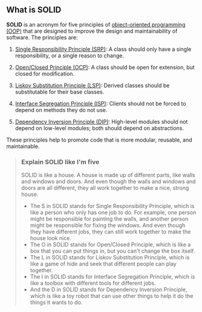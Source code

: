 ## What is SOLID

**SOLID** is an acronym for five principles of [object-oriented programming (OOP)](../99_GLOSSARY/OOP.md) that are designed to improve the design and maintainability of software. The principles are:

1. [Single Responsibility Principle (SRP)](01_SINGLE_RESPONSIBILITY_PRINCIPLE.md): A class should only have a single responsibility, or a single reason to change.

2. [Open/Closed Principle (OCP)](02_OPEN_CLOSED_PRINCIPLE.md): A class should be open for extension, but closed for modification.

3. [Liskov Substitution Principle (LSP)](03_LISKOV_SUBSTITUTION_PRINCIPLE.md): Derived classes should be substitutable for their base classes.

4. [Interface Segregation Principle (ISP)](04_INTERFACE_SEGREGATION_PRINCIPLE.md): Clients should not be forced to depend on methods they do not use.

5. [Dependency Inversion Principle (DIP)](05_DEPENDENCY_INVERSION_PRINCIPLE.md): High-level modules should not depend on low-level modules; both should depend on abstractions.

These principles help to promote code that is more modular, reusable, and maintainable.

> ### Explain SOLID like I'm five
> 
> SOLID is like a house. A house is made up of different parts, like walls and windows and doors. And even though the walls and windows and doors are all different, they all work together to make a nice, strong house. 
> - The S in SOLID stands for Single Responsibility Principle, which is like a person who only has one job to do. For example, one person might be responsible for painting the walls, and another person might be responsible for fixing the windows. And even though they have different jobs, they can still work together to make the house look nice. 
> - The O in SOLID stands for Open/Closed Principle, which is like a box that you can put things in, but you can't change the box itself. 
> - The L in SOLID stands for Liskov Substitution Principle, which is like a game of hide and seek that different people can play together. 
> - The I in SOLID stands for Interface Segregation Principle, which is like a toolbox with different tools for different jobs. 
> - And the D in SOLID stands for Dependency Inversion Principle, which is like a toy robot that can use other things to help it do the things it wants to do.
